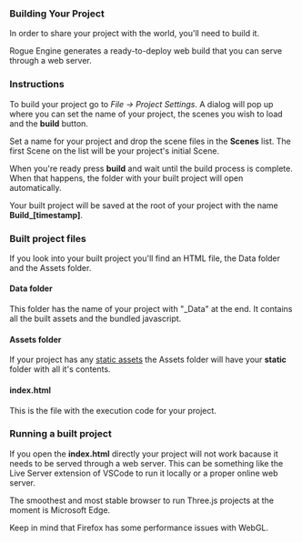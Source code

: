 ### Building Your Project

In order to share your project with the world, you'll need to build it.

Rogue Engine generates a ready-to-deploy web build that you can serve through a web server.

### Instructions

To build your project go to *File -> Project Settings*. A dialog will pop up where you can set the name of your project, the scenes you wish to load and the **build** button.

Set a name for your project and drop the scene files in the **Scenes** list. The first Scene on the list will be your project's initial Scene.

When you're ready press **build** and wait until the build process is complete. When that happens, the folder with your built project will open automatically.

Your built project will be saved at the root of your project with the name **Build_[timestamp]**.

### Built project files

If you look into your built project you'll find an HTML file, the Data folder and the Assets folder.

#### Data folder

This folder has the name of your project with "_Data" at the end. It contains all the built assets and the bundled javascript.

#### Assets folder

If your project has any [static assets](workflow/staticassets) the Assets folder will have your **static** folder with all it's contents.

#### index.html

This is the file with the execution code for your project.

### Running a built project

If you open the **index.html** directly your project will not work bacause it needs to be served through a web server. This can be something like the Live Server extension of VSCode to run it locally or a proper online web server.

The smoothest and most stable browser to run Three.js projects at the moment is Microsoft Edge.

Keep in mind that Firefox has some performance issues with WebGL.